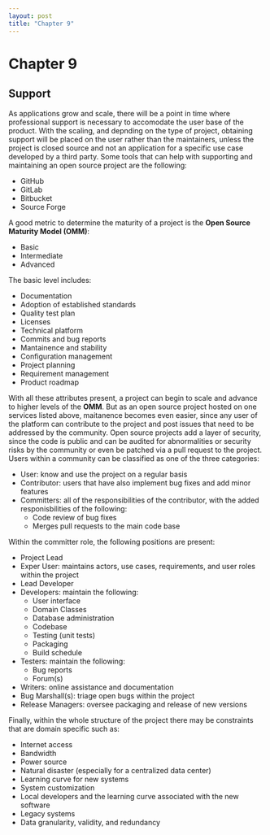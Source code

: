 ```yaml
---
layout: post
title: "Chapter 9"  
---
```


# Chapter 9

## Support

As applications grow and scale, there will be a point in time where professional support is necessary to accomodate the user base of the product. With the scaling, and depnding on the type of project, obtaining support will be placed on the user rather than the maintainers, unless the project is closed source and not an application for a specific use case developed by a third party. Some tools that can help with supporting and maintaining an open source project are the following:
- GitHub
- GitLab
- Bitbucket
- Source Forge

A good metric to determine the maturity of a project is the **Open Source Maturity Model (OMM)**:
- Basic
- Intermediate
- Advanced

The basic level includes:
- Documentation
- Adoption of established standards
- Quality test plan
- Licenses
- Technical platform
- Commits and bug reports
- Mantainence and stability
- Configuration management
- Project planning
- Requirement management
- Product roadmap

With all these attributes present, a project can begin to scale and advance to higher levels of the **OMM**. But as an open source project hosted on one services listed above, maitanence becomes even easier, since any user of the platform can contribute to the project and post issues that need to be addressed by the community. Open source projects add a layer of security, since the code is public and can be audited for abnormalities or security risks by the community or even be patched via a pull request to the project. Users within a community can be classified as one of the three categories:
- User: know and use the project on a regular basis
- Contributor: users that have also implement bug fixes and add minor features
- Committers: all of the responsibilities of the contributor, with the added responisbilities of the following:
    - Code review of bug fixes
    - Merges pull requests to the main code base

Within the committer role, the following positions are present:
- Project Lead
- Exper User: maintains actors, use cases, requirements, and user roles within the project
- Lead Developer
- Developers: maintain the following:
    - User interface
    - Domain Classes
    - Database administration
    - Codebase
    - Testing (unit tests)
    - Packaging
    - Build schedule
- Testers: maintain the following:
    - Bug reports
    - Forum(s)
- Writers: online assistance and documentation
- Bug Marshall(s): triage open bugs within the project
- Release Managers: oversee packaging and release of new versions

Finally, within the whole structure of the project there may be constraints that are domain specific such as:
- Internet access
- Bandwidth
- Power source
- Natural disaster (especially for a centralized data center)
- Learning curve for new systems
- System customization
- Local developers and the learning curve associated with the new software
- Legacy systems
- Data granularity, validity, and redundancy
